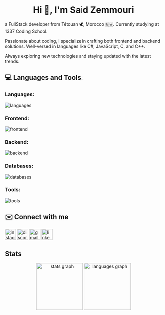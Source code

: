 <h1 align="center">Hi 👋, I'm Said Zemmouri</h1>


<p align="left"> a FullStack developer from Tétouan 🕊️, Morocco 🇲🇦. Currently studying at 1337 Coding School.

Passionate about coding, I specialize in crafting both frontend and backend solutions. Well-versed in languages like C#, JavaScript, C, and C++.

Always exploring new technologies and staying updated with the latest trends. </p>

## 💻 Languages and Tools:
### Languages:
<img src="https://skillicons.dev/icons?i=cs,c,cpp,javascript&theme=dark" alt="languages"/>

### Frontend:
<img src="https://skillicons.dev/icons?i=html,css,sass,tailwind,react,redux,materialui,vite&theme=dark" alt="frontend"/>

### Backend:
<img src="https://skillicons.dev/icons?i=dotnet&theme=dark" alt="backend"/>

### Databases:
<img src="https://skillicons.dev/icons?i=mysql&theme=dark" alt="databases"/>

### Tools:
<img src="https://skillicons.dev/icons?i=postman,vscode,git,github&theme=dark" alt="tools"/>

## ✉️ Connect with me
<div align="left">
  <img src="https://img.shields.io/static/v1?message=Instagram&logo=instagram&label=&color=E4405F&logoColor=white&labelColor=&style=for-the-badge" height="35" alt="instagram logo"  />
  <img src="https://img.shields.io/static/v1?message=Discord&logo=discord&label=&color=7289DA&logoColor=white&labelColor=&style=for-the-badge" height="35" alt="discord logo"  />
  <img src="https://img.shields.io/static/v1?message=Gmail&logo=gmail&label=&color=D14836&logoColor=white&labelColor=&style=for-the-badge" height="35" alt="gmail logo"  />
  <img src="https://img.shields.io/static/v1?message=LinkedIn&logo=linkedin&label=&color=0077B5&logoColor=white&labelColor=&style=for-the-badge" height="35" alt="linkedin logo"  />
</div>


## Stats

<div align="center">
  <img src="https://github-readme-stats.vercel.app/api?username=szemmouri&hide_title=false&hide_rank=false&show_icons=true&include_all_commits=true&count_private=true&disable_animations=false&theme=dracula&locale=en&hide_border=false" height="150" alt="stats graph"  />
  <img src="https://github-readme-stats.vercel.app/api/top-langs?username=szemmouri&locale=en&hide_title=false&layout=compact&card_width=320&langs_count=5&theme=dracula&hide_border=false" height="150" alt="languages graph"  />
</div>
